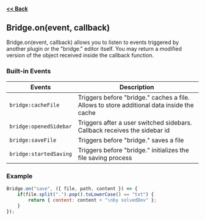 #### [<< Back](https://github.com/solvedDev/bridge./blob/master/plugins/getting-started.md)
## Bridge.on(event, callback)
Bridge.on(event, callback) allows you to listen to events triggered by another plugin or the "bridge." editor itself. 
You may return a modified version of the object received inside the callback function.

### Built-in Events
| Events | Description |
| --- | --- |
| ```bridge:cacheFile``` | Triggers before "bridge." caches a file. Allows to store additional data inside the cache |
| ```bridge:openedSidebar``` | Triggers after a user switched sidebars. Callback receives the sidebar id |
| ```bridge:saveFile``` | Triggers before "bridge." saves a file |
| ```bridge:startedSaving``` | Triggers before "bridge." initializes the file saving process |


### Example
```javascript
Bridge.on("save", ({ file, path, content }) => {
    if(file.split(".").pop().toLowerCase() == "txt") {
        return { content: content + "\nby solvedDev" };
    }
});
```

